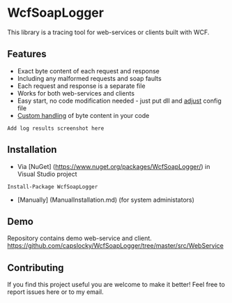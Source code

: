 # WcfSoapLogger #
This library is a tracing tool for web-services or clients built with WCF.

## Features ##
* Exact byte content of each request and response
* Including any malformed requests and soap faults
* Each request and response is a separate file
* Works for both web-services and clients
* Easy start, no code modification needed - just put dll and [adjust](ConfigFile.md) config file
* [Custom handling](CustomHandling.md) of byte content in your code

```
Add log results screenshot here
```

## Installation ##
* Via [NuGet] (https://www.nuget.org/packages/WcfSoapLogger/) in Visual Studio project
```
Install-Package WcfSoapLogger
```
* [Manually] (ManualInstallation.md) (for system administators)

## Demo ##
Repository contains demo web-service and client.
https://github.com/capslocky/WcfSoapLogger/tree/master/src/WebService

## Contributing ##
If you find this project useful you are welcome to make it better!
Feel free to report issues here or to my email.
